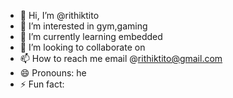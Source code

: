 - 👋 Hi, I’m @rithiktito
- 👀 I’m interested in gym,gaming
- 🌱 I’m currently learning embedded 
- 💞️ I’m looking to collaborate on 
- 📫 How to reach me email @rithiktito@gmail.com
- 😄 Pronouns: he
- ⚡ Fun fact: 

<!---
rithiktito/rithiktito is a ✨ special ✨ repository because its `README.md` (this file) appears on your GitHub profile.
You can click the Preview link to take a look at your changes.
--->
